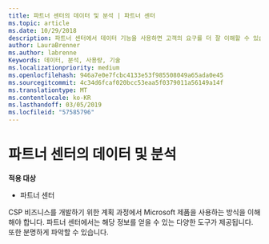 ```yaml
---
title: 파트너 센터의 데이터 및 분석 | 파트너 센터
ms.topic: article
ms.date: 10/29/2018
description: 파트너 센터에서 데이터 기능을 사용하면 고객의 요구를 더 잘 이해할 수 있습니다.
author: LauraBrenner
ms.author: labrenne
Keywords: 데이터, 분석, 사용량, 기술
ms.localizationpriority: medium
ms.openlocfilehash: 946a7e0e7fcbc4133e53f985508049a65ada0e45
ms.sourcegitcommit: 4c34d6fcaf020bcc53eaa5f0379011a56149a14f
ms.translationtype: MT
ms.contentlocale: ko-KR
ms.lasthandoff: 03/05/2019
ms.locfileid: "57585796"
---
```

# <a name="data-and-analytics-in-partner-center"></a>파트너 센터의 데이터 및 분석

**적용 대상**

- 파트너 센터

CSP 비즈니스를 개발하기 위한 계획 과정에서 Microsoft 제품을 사용하는 방식을 이해해야 합니다. 파트너 센터에서는 해당 정보를 얻을 수 있는 다양한 도구가 제공됩니다. 또한 분명하게 파악할 수 있습니다. 